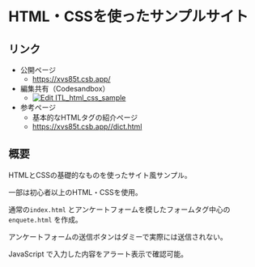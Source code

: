 # HTML・CSSを使ったサンプルサイト

## リンク
- 公開ページ
  - https://xvs85t.csb.app/
- 編集共有（Codesandbox）
  - [![Edit ITL_html_css_sample](https://codesandbox.io/static/img/play-codesandbox.svg)](https://codesandbox.io/s/itl-html-css-sample-xvs85t?fontsize=14&hidenavigation=1&theme=dark)
- 参考ページ
  - 基本的なHTMLタグの紹介ページ 
  - https://xvs85t.csb.app//dict.html

## 概要
HTMLとCSSの基礎的なものを使ったサイト風サンプル。

一部は初心者以上のHTML・CSSを使用。

通常の`index.html` とアンケートフォームを模したフォームタグ中心の`enquete.html` を作成。

アンケートフォームの送信ボタンはダミーで実際には送信されない。

JavaScript で入力した内容をアラート表示で確認可能。
